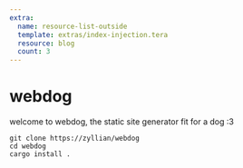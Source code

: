 ```yaml
---
extra:
  name: resource-list-outside
  template: extras/index-injection.tera
  resource: blog
  count: 3
---
```


# webdog

welcome to webdog, the static site generator fit for a dog :3

```
git clone https://zyllian/webdog
cd webdog
cargo install .
```
